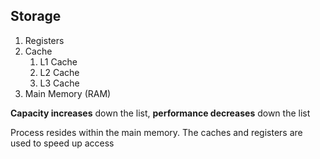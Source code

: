 ## Storage
1. Registers
2. Cache
	1. L1 Cache
	2. L2 Cache
	3. L3 Cache
3. Main Memory (RAM)

**Capacity increases** down the list, **performance decreases** down the list

Process resides within the main memory. The caches and registers are used to speed up access